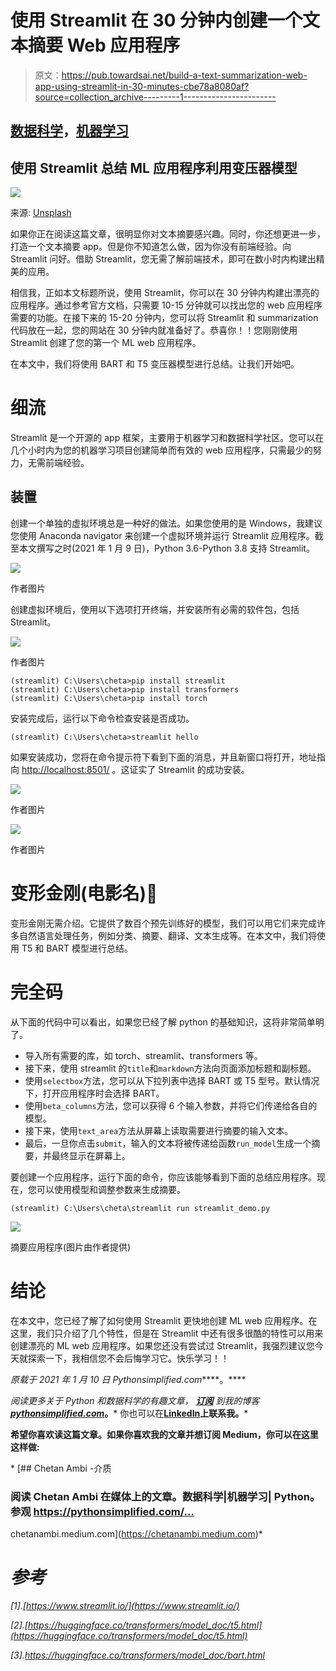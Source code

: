 # 使用 Streamlit 在 30 分钟内创建一个文本摘要 Web 应用程序

> 原文：<https://pub.towardsai.net/build-a-text-summarization-web-app-using-streamlit-in-30-minutes-cbe78a8080af?source=collection_archive---------1----------------------->

## [数据科学](https://towardsai.net/p/category/data-science)，[机器学习](https://towardsai.net/p/category/machine-learning)

## 使用 Streamlit 总结 ML 应用程序利用变压器模型

![](img/7462f11fd7433b894d2ec4c7bcda4fb1.png)

来源: [Unsplash](https://unsplash.com/photos/xxHDLWmc1wE)

如果你正在阅读这篇文章，很明显你对文本摘要感兴趣。同时，你还想更进一步，打造一个文本摘要 app。但是你不知道怎么做，因为你没有前端经验。向 Streamlit 问好。借助 Streamlit，您无需了解前端技术，即可在数小时内构建出精美的应用。

相信我，正如本文标题所说，使用 Streamlit，你可以在 30 分钟内构建出漂亮的应用程序。通过参考官方文档，只需要 10-15 分钟就可以找出您的 web 应用程序需要的功能。在接下来的 15-20 分钟内，您可以将 Streamlit 和 summarization 代码放在一起，您的网站在 30 分钟内就准备好了。恭喜你！！您刚刚使用 Streamlit 创建了您的第一个 ML web 应用程序。

在本文中，我们将使用 BART 和 T5 变压器模型进行总结。让我们开始吧。

# 细流

Streamlit 是一个开源的 app 框架，主要用于机器学习和数据科学社区。您可以在几个小时内为您的机器学习项目创建简单而有效的 web 应用程序，只需最少的努力，无需前端经验。

## 装置

创建一个单独的虚拟环境总是一种好的做法。如果您使用的是 Windows，我建议您使用 Anaconda navigator 来创建一个虚拟环境并运行 Streamlit 应用程序。截至本文撰写之时(2021 年 1 月 9 日)，Python 3.6-Python 3.8 支持 Streamlit。

![](img/89a53080e30e1e158f0f5b61e0c03513.png)

作者图片

创建虚拟环境后，使用以下选项打开终端，并安装所有必需的软件包，包括 Streamlit。

![](img/9a924e89fd007e674ec93f206d77d591.png)

作者图片

```
(streamlit) C:\Users\cheta>pip install streamlit
(streamlit) C:\Users\cheta>pip install transformers
(streamlit) C:\Users\cheta>pip install torch
```

安装完成后，运行以下命令检查安装是否成功。

```
(streamlit) C:\Users\cheta>streamlit hello
```

如果安装成功，您将在命令提示符下看到下面的消息，并且新窗口将打开，地址指向 [http://localhost:8501/](http://localhost:8501/) 。这证实了 Streamlit 的成功安装。

![](img/03799613ed27e9a7380d1044ebd7f873.png)

作者图片

![](img/822420ca06c670c5be33b67bb88eff2e.png)

作者图片

# 变形金刚(电影名)🤗

变形金刚无需介绍。它提供了数百个预先训练好的模型，我们可以用它们来完成许多自然语言处理任务，例如分类、摘要、翻译、文本生成等。在本文中，我们将使用 T5 和 BART 模型进行总结。

# 完全码

从下面的代码中可以看出，如果您已经了解 python 的基础知识，这将非常简单明了。

*   导入所有需要的库，如 torch、streamlit、transformers 等。
*   接下来，使用 streamlit 的`title`和`markdown`方法向页面添加标题和副标题。
*   使用`selectbox`方法，您可以从下拉列表中选择 BART 或 T5 型号。默认情况下，打开应用程序时会选择 BART。
*   使用`beta_columns`方法，您可以获得 6 个输入参数，并将它们传递给各自的模型。
*   接下来，使用`text_area`方法从屏幕上读取需要进行摘要的输入文本。
*   最后，一旦你点击`submit`，输入的文本将被传递给函数`run_model`生成一个摘要，并最终显示在屏幕上。

要创建一个应用程序，运行下面的命令，你应该能够看到下面的总结应用程序。现在，您可以使用模型和调整参数来生成摘要。

```
(streamlit) C:\Users\cheta\streamlit run streamlit_demo.py
```

![](img/27caa19292e532a4bcc3550462a20b38.png)

摘要应用程序(图片由作者提供)

# 结论

在本文中，您已经了解了如何使用 Streamlit 更快地创建 ML web 应用程序。在这里，我们只介绍了几个特性，但是在 Streamlit 中还有很多很酷的特性可以用来创建漂亮的 ML web 应用程序。如果您还没有尝试过 Streamlit，我强烈建议您今天就探索一下，我相信您不会后悔学习它。快乐学习！！

*原载于 2021 年 1 月 10 日 Pythonsimplified.com*****。****

**阅读更多关于 Python 和数据科学的有趣文章，* [***订阅***](https://pythonsimplified.com/home/) *到我的博客*[***pythonsimplified.com***](http://www.pythonsimplified.com/)***。*** 你也可以在[**LinkedIn**](https://www.linkedin.com/in/chetanambi/)**上联系我。***

****希望你喜欢读这篇文章。如果你喜欢我的文章并想订阅 Medium，你可以在这里这样做:****

*[](https://chetanambi.medium.com) [## Chetan Ambi -介质

### 阅读 Chetan Ambi 在媒体上的文章。数据科学|机器学习| Python。参观 https://pythonsimplified.com/…

chetanambi.medium.com](https://chetanambi.medium.com)* 

# *参考*

*[1].[https://www.streamlit.io/](https://www.streamlit.io/)*

*[2].[https://huggingface.co/transformers/model_doc/t5.html](https://huggingface.co/transformers/model_doc/t5.html)*

*[3].https://huggingface.co/transformers/model_doc/bart.html*